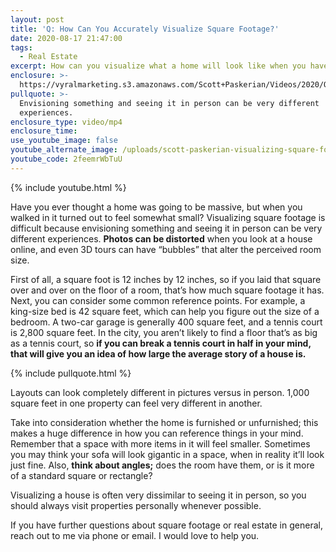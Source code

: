 ```yaml
---
layout: post
title: 'Q: How Can You Accurately Visualize Square Footage?'
date: 2020-08-17 21:47:00
tags:
  - Real Estate
excerpt: How can you visualize what a home will look like when you haven’t seen it?
enclosure: >-
  https://vyralmarketing.s3.amazonaws.com/Scott+Paskerian/Videos/2020/Q-+How+Can+You+Accurately+Visualize+Square+Footage_.mp4
pullquote: >-
  Envisioning something and seeing it in person can be very different
  experiences.
enclosure_type: video/mp4
enclosure_time:
use_youtube_image: false
youtube_alternate_image: /uploads/scott-paskerian-visualizing-square-footage-yt.jpg
youtube_code: 2feemrWbTuU
---
```


{% include youtube.html %}

Have you ever thought a home was going to be massive, but when you walked in it turned out to feel somewhat small? Visualizing square footage is difficult because envisioning something and seeing it in person can be very different experiences. **Photos can be distorted** when you look at a house online, and even 3D tours can have “bubbles” that alter the perceived room size.

First of all, a square foot is 12 inches by 12 inches, so if you laid that square over and over on the floor of a room, that’s how much square footage it has. Next, you can consider some common reference points. For example, a king-size bed is 42 square feet, which can help you figure out the size of a bedroom. A two-car garage is generally 400 square feet, and a tennis court is 2,800 square feet. In the city, you aren’t likely to find a floor that’s as big as a tennis court, so **if you can break a tennis court in half in your mind, that will give you an idea of how large the average story of a house is.&nbsp;**

{% include pullquote.html %}

Layouts can look completely different in pictures versus in person. 1,000 square feet in one property can feel very different in another.&nbsp;

Take into consideration whether the home is furnished or unfurnished; this makes a huge difference in how you can reference things in your mind. Remember that a space with more items in it will feel smaller. Sometimes you may think your sofa will look gigantic in a space, when in reality it’ll look just fine. Also, **think about angles;** does the room have them, or is it more of a standard square or rectangle?&nbsp;

Visualizing a house is often very dissimilar to seeing it in person, so you should always visit properties personally whenever possible.&nbsp;

If you have further questions about square footage or real estate in general, reach out to me via phone or email. I would love to help you.